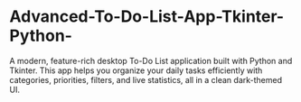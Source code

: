 # Advanced-To-Do-List-App-Tkinter-Python-
A modern, feature-rich desktop To-Do List application built with Python and Tkinter. This app helps you organize your daily tasks efficiently with categories, priorities, filters, and live statistics, all in a clean dark-themed UI.
